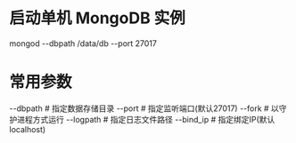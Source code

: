 # 启动单机 MongoDB 实例
mongod --dbpath /data/db --port 27017

# 常用参数
--dbpath    # 指定数据存储目录
--port      # 指定监听端口(默认27017)
--fork      # 以守护进程方式运行
--logpath   # 指定日志文件路径
--bind_ip   # 指定绑定IP(默认localhost)